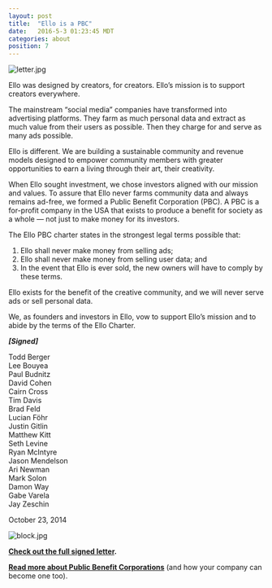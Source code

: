 ```yaml
---
layout: post
title:  "Ello is a PBC"
date:   2016-5-3 01:23:45 MDT
categories: about
position: 7
---
```

![letter.jpg](https://d324imu86q1bqn.cloudfront.net/uploads/asset/attachment/693814/ello-xhdpi-b62bd5c3.jpg)

Ello was designed by creators, for creators. Ello’s mission is to support creators everywhere.

The mainstream “social media” companies have transformed into advertising platforms. They farm as much personal data and extract as much value from their users as possible. Then they charge for and serve as many ads possible.

Ello is different. We are building a sustainable community and revenue models designed to empower community members with greater opportunities to earn a living through their art, their creativity.

When Ello sought investment, we chose investors aligned with our mission and values. To assure that Ello never farms community data and always remains ad-free, we formed a Public Benefit Corporation (PBC). A PBC is a for-profit company in the USA that exists to produce a benefit for society as a whole — not just to make money for its investors.

The Ello PBC charter states in the strongest legal terms possible that:
1) Ello shall never make money from selling ads;
2) Ello shall never make money from selling user data; and
3) In the event that Ello is ever sold, the new owners will have to comply by these terms.

Ello exists for the benefit of the creative community, and we will never serve ads or sell  personal data.

We, as founders and investors in Ello, vow to support Ello’s mission and to abide by the terms of the Ello Charter.

**_[Signed]_**

Todd Berger  
Lee Bouyea  
Paul Budnitz   
David Cohen   
Cairn Cross   
Tim Davis   
Brad Feld   
Lucian Föhr   
Justin Gitlin   
Matthew Kitt   
Seth Levine  
Ryan McIntyre  
Jason Mendelson  
Ari Newman  
Mark Solon  
Damon Way  
Gabe Varela  
Jay Zeschin

October 23, 2014

![block.jpg](https://d324imu86q1bqn.cloudfront.net/uploads/asset/attachment/693028/ello-xhdpi-5f7213ac.jpg)

**[Check out the full signed letter](/wtf/downloads/ello-pbc.pdf).**

**[Read more about Public Benefit Corporations](http://benefitcorp.net/)** (and how your company can become one too).
